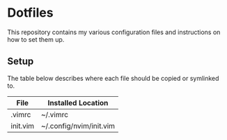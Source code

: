 # Dotfiles

This repository contains my various configuration files and instructions on how to set
them up.

## Setup

The table below describes where each file should be copied or symlinked to.

| File     | Installed Location          |
| -------- | --------------------------- |
| .vimrc   | ~/.vimrc                    |
| init.vim | ~/.config/nvim/init.vim     |
